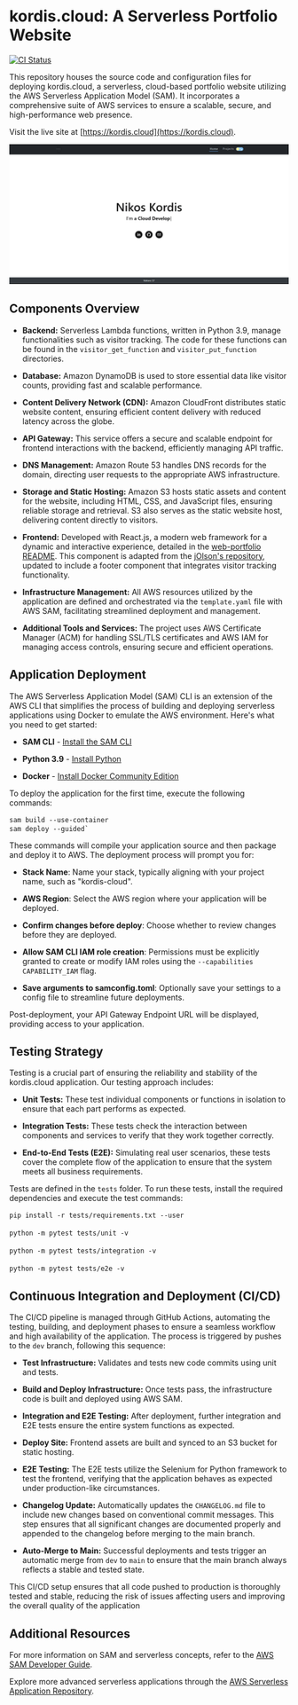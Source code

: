 # kordis.cloud: A Serverless Portfolio Website

[![CI Status](https://github.com/nkordis/kordis.cloud/actions/workflows/main.yaml/badge.svg)](https://github.com/nkordis/kordis.cloud/actions)


This repository houses the source code and configuration files for deploying kordis.cloud, a serverless, cloud-based portfolio website utilizing the AWS Serverless Application Model (SAM). It incorporates a comprehensive suite of AWS services to ensure a scalable, secure, and high-performance web presence.

Visit the live site at [https://kordis.cloud](https://kordis.cloud).

![kordis.cloud Website](dev-portfolio/public/images/projects/kordis-cloud.png)

## Components Overview

 -  **Backend:** Serverless Lambda functions, written in Python 3.9, manage functionalities such as visitor tracking. The code for these functions can be found in the `visitor_get_function` and `visitor_put_function` directories.

-  **Database:** Amazon DynamoDB is used to store essential data like visitor counts, providing fast and scalable performance.

-  **Content Delivery Network (CDN):** Amazon CloudFront distributes static website content, ensuring efficient content delivery with reduced latency across the globe.

-  **API Gateway:** This service offers a secure and scalable endpoint for frontend interactions with the backend, efficiently managing API traffic.

-  **DNS Management:** Amazon Route 53 handles DNS records for the domain, directing user requests to the appropriate AWS infrastructure.

-  **Storage and Static Hosting:** Amazon S3 hosts static assets and content for the website, including HTML, CSS, and JavaScript files, ensuring reliable storage and retrieval. S3 also serves as the static website host, delivering content directly to visitors.

-  **Frontend:** Developed with React.js, a modern web framework for a dynamic and interactive experience, detailed in the [web-portfolio README](web-portfolio/README.md). This component is adapted from the [jOlson's repository](https://github.com/johnolson2219/jOlson), updated to include a footer component that integrates visitor tracking functionality.

-  **Infrastructure Management:** All AWS resources utilized by the application are defined and orchestrated via the `template.yaml` file with AWS SAM, facilitating streamlined deployment and management.

-  **Additional Tools and Services:** The project uses AWS Certificate Manager (ACM) for handling SSL/TLS certificates and AWS IAM for managing access controls, ensuring secure and efficient operations.

## Application Deployment

The AWS Serverless Application Model (SAM) CLI is an extension of the AWS CLI that simplifies the process of building and deploying serverless applications using Docker to emulate the AWS environment. Here's what you need to get started:

-  **SAM CLI** - [Install the SAM CLI](https://docs.aws.amazon.com/serverless-application-model/latest/developerguide/serverless-sam-cli-install.html)

-  **Python 3.9** - [Install Python](https://www.python.org/downloads/)

-  **Docker** - [Install Docker Community Edition](https://hub.docker.com/search/?type=edition&offering=community)

To deploy the application for the first time, execute the following commands:
```
sam build --use-container
sam deploy --guided`
```
  These commands will compile your application source and then package and deploy it to AWS. The deployment process will prompt you for:

  -  **Stack Name**: Name your stack, typically aligning with your project name, such as "kordis-cloud".

-  **AWS Region**: Select the AWS region where your application will be deployed.

-  **Confirm changes before deploy**: Choose whether to review changes before they are deployed.

-  **Allow SAM CLI IAM role creation**: Permissions must be explicitly granted to create or modify IAM roles using the `--capabilities CAPABILITY_IAM` flag.

-  **Save arguments to samconfig.toml**: Optionally save your settings to a config file to streamline future deployments.

  
Post-deployment, your API Gateway Endpoint URL will be displayed, providing access to your application.

## Testing Strategy

Testing is a crucial part of ensuring the reliability and stability of the kordis.cloud application. Our testing approach includes:

 -  **Unit Tests:** These test individual components or functions in isolation to ensure that each part performs as expected.

-  **Integration Tests:** These tests check the interaction between components and services to verify that they work together correctly.

-  **End-to-End Tests (E2E):** Simulating real user scenarios, these tests cover the complete flow of the application to ensure that the system meets all business requirements.

  

Tests are defined in the `tests` folder. To run these tests, install the required dependencies and execute the test commands:

```
pip install -r tests/requirements.txt --user

python -m pytest tests/unit -v

python -m pytest tests/integration -v

python -m pytest tests/e2e -v

```

## Continuous Integration and Deployment (CI/CD)

The CI/CD pipeline is managed through GitHub Actions, automating the testing, building, and deployment phases to ensure a seamless workflow and high availability of the application. The process is triggered by pushes to the `dev` branch, following this sequence:

-  **Test Infrastructure:** Validates and tests new code commits using unit and tests.

-  **Build and Deploy Infrastructure:** Once tests pass, the infrastructure code is built and deployed using AWS SAM.

-  **Integration and E2E Testing:** After deployment, further integration and E2E tests ensure the entire system functions as expected.

-  **Deploy Site:** Frontend assets are built and synced to an S3 bucket for static hosting.

-  **E2E Testing:** The E2E tests utilize the Selenium for Python framework to test the frontend, verifying that the application behaves as expected under production-like circumstances.

-   **Changelog Update:** Automatically updates the `CHANGELOG.md` file to include new changes based on conventional commit messages. This step ensures that all significant changes are documented properly and appended to the changelog before merging to the main branch.

-  **Auto-Merge to Main:** Successful deployments and tests trigger an automatic merge from `dev` to `main` to ensure that the main branch always reflects a stable and tested state.

This CI/CD setup ensures that all code pushed to production is thoroughly tested and stable, reducing the risk of issues affecting users and improving the overall quality of the application

## Additional Resources

For more information on SAM and serverless concepts, refer to the [AWS SAM Developer Guide](https://docs.aws.amazon.com/serverless-application-model/latest/developerguide/what-is-sam.html).

Explore more advanced serverless applications through the [AWS Serverless Application Repository](https://aws.amazon.com/serverless/serverlessrepo/).